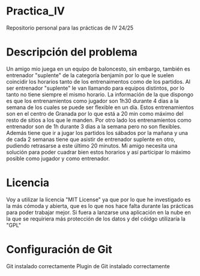 # Practica_IV
Repositorio personal para las prácticas de IV 24/25

# Descripción del problema
Un amigo mio juega en un equipo de baloncesto, sin embargo, también es entrenador "suplente" de la categoría benjamín por lo que le suelen coincidir los horarios tanto de los entrenaimentos como de los partidos. Al ser entrenador "suplente" le van llamando para equipos distintos, por lo tanto no tiene siempre el mismo horario. La información de la que dispongo es que los entrenamientos como jugador son 1h30 durante 4 dias a la semana de los cuales se puede ser flexible en un día. Estos entrenamientos son en el centro de Granada por lo que está a 20 min como máximo del resto de sitios a los que le manden. Por otro lado los entrenamientos como entrenador son de 1h durante 3 dias a la semana pero no son flexibles. Además tiene que ir a jugar los partidos los sábados por la mañana y una de cada 2 semanas tiene que asistir de entrenador suplente en otro, pudiendo retrasarse a este último 20 minutos. Mi amigo necesita una solución para poder cuadrar bien estos horarios y así participar lo máximo posible como jugador y como entrenador.

# Licencia
Voy a utilizar la licencia "MIT License" ya que por lo que he investigado es la más cómoda y abierta, que es lo que nos hace falta durante las prácticas para poder trabajar mejor. Si fuera a lanzarse una aplicación en la nube en la que se requiriera más protección de los datos y del cóidgo utilizaría la "GPL"

# Configuración de Git
Git instalado correctamente
Plugin de Git instalado correctamente
